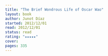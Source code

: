 ```yaml
---
title: "The Brief Wondrous Life of Oscar Wao"
layout: book
author: Junot Díaz
started: 2012/12/01
read: 2012/12/01
status: read
rating: "★★★★★"
cover: 
pages: 335
---
```

